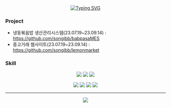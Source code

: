 <div align = center>
  <a href="https://git.io/typing-svg"><img src="https://readme-typing-svg.demolab.com?font=Fira+Code&pause=1000&color=395983&center=true&vCenter=true&random=false&width=435&lines=Junior+Developer" alt="Typing SVG" /></a>
</div>

### Project
- 냉동볶음밥 생산관리시스템(23.07.19~23.09.14) : <https://github.com/songibb/babpasaMES>
- 중고거래 웹사이트(23.07.19~23.09.14) : <https://github.com/songibb/lemonmarket>

### Skill
<div align = center>
  <p>
    <img src="https://img.shields.io/badge/JAVA-007396?style=for-the-badge&logo=java&logoColor=white">
    <img src="https://img.shields.io/badge/Spring-6DB33F?style=for-the-badge&logo=Spring&logoColor=white">
    <img src="https://img.shields.io/badge/Oracle-F80000?style=for-the-badge&logo=Oracle&logoColor=white">
  </p>
  <p>
    <img src="https://img.shields.io/badge/HTML5-E34F26?style=for-the-badge&logo=HTML5&logoColor=white">
    <img src="https://img.shields.io/badge/CSS3-1572B6?style=for-the-badge&logo=CSS3&logoColor=white">
    <img src="https://img.shields.io/badge/javascript-F7DF1E?style=for-the-badge&logo=JavaScript&logoColor=white">
    <img src="https://img.shields.io/badge/jquery-0769AD?style=for-the-badge&logo=jQuery&logoColor=white">
  </p>
</div>

---
<div align = center>
  <p>
    <a href="https://hits.seeyoufarm.com"><img src="https://hits.seeyoufarm.com/api/count/incr/badge.svg?url=https%3A%2F%2Fgithub.com%2Fsongibb%2Fhit-counter&count_bg=%23606468&title_bg=%231C1C1D&icon=&icon_color=%23E7E7E7&title=HITS&edge_flat=false"/></a>
  </p>
</div>

<!--
**songibb/songibb** is a ✨ _special_ ✨ repository because its `README.md` (this file) appears on your GitHub profile.

Here are some ideas to get you started:

- 🔭 I’m currently working on ...
- 🌱 I’m currently learning ...
- 👯 I’m looking to collaborate on ...
- 🤔 I’m looking for help with ...
- 💬 Ask me about ...
- 📫 How to reach me: ...
- 😄 Pronouns: ...
- ⚡ Fun fact: ...
-->
